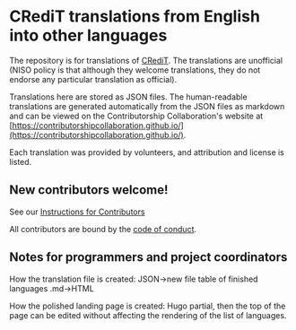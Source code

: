 # CRediT translations from English into other languages

The repository is for translations of [CRediT](https://credit.niso.org/). The translations are unofficial (NISO policy is that although they welcome translations, they do not endorse any particular translation as official).

Translations here are stored as JSON files. The human-readable translations are generated automatically from the JSON files as markdown and can be viewed on the Contributorship Collaboration's website at [https://contributorshipcollaboration.github.io/](https://contributorshipcollaboration.github.io/).

Each translation was provided by volunteers, and  attribution and license is listed.

## New contributors welcome!

See our [Instructions for Contributors](https://contributorshipcollaboration.github.io/projects/translation/instructions/)

All contributors are bound by the [code of conduct](https://github.com/marton-balazs-kovacs/tenzing/blob/master/CODE_OF_CONDUCT.md).


## Notes for programmers and project coordinators

How the translation file is created:
JSON->new file table of finished languages .md->HTML

How the polished landing page is created:
Hugo partial, then the top of the page can be edited without affecting the rendering of the list of languages. 
